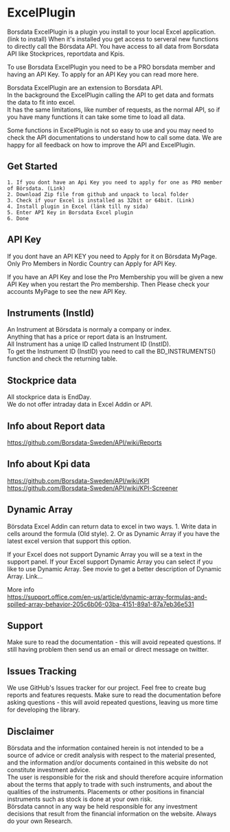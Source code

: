 # ExcelPlugin
Borsdata ExcelPlugin is a plugin you install to your local Excel application. (link to install)
When it's installed you get access to serveral new functions to directly call the Börsdata API.
You have access to all data from Borsdata API like Stockprices, reportdata and Kpis.  

To use Borsdata ExcelPlugin you need to be a PRO borsdata member and having an API Key.
To apply for an API Key you can read more here.  

Borsdata ExcelPlugin are an extension to Borsdata API.  
In the background the ExcelPlugin calling the API to get data and formats the data to fit into excel.  
It has the same limitations, like number of requests, as the normal API, so if you have many functions it can take some time to load all data.  

Some functions in ExcelPlugin is not so easy to use and you may need to check the API documentations to understand how to call some data.
We are happy for all feedback on how to improve the API and ExcelPlugin.  

## Get Started  
	1. If you dont have an Api Key you need to apply for one as PRO member of Börsdata. (Link)  
	2. Download Zip file from github and unpack to local folder  
	3. Check if your Excel is installed as 32bit or 64bit. (Link)  
	4. Install plugin in Excel (länk till ny sida)  
	5. Enter API Key in Borsdata Excel plugin  
	6. Done

## API Key
If you dont have an API KEY you need to Apply for it on Börsdata MyPage.
Only Pro Members in Nordic Country can Apply for API Key.  

If you have an API Key and lose the Pro Membership you will be given a new API Key when you restart the Pro membership. Then Please check your accounts MyPage to see the new API Key.

## Instruments (InstId)
An Instrument at Börsdata is normaly a company or index.   
Anything that has a price or report data is an Instrument.  
All Instrument has a uniqe ID called Instrument ID (InstID).  
To get the Instrument ID (InstID) you need to call the BD_INSTRUMENTS() function and check the returning table.

## Stockprice data
All stockprice data is EndDay.  
We do not offer intraday data in Excel Addin or API.

## Info about Report data
https://github.com/Borsdata-Sweden/API/wiki/Reports

## Info about Kpi data
https://github.com/Borsdata-Sweden/API/wiki/KPI  
https://github.com/Borsdata-Sweden/API/wiki/KPI-Screener  


## Dynamic Array
Börsdata Excel Addin can return data to excel in two ways.
	1. Write data in cells around the formula (Old style).
	2. Or as Dynamic Array if you have the latest excel version that support this option.

If your Excel does not support Dynamic Array you will se a text in the support panel.
If your Excel support Dynamic Array you can select if you like to use Dynamic Array.
See movie to get a better description of Dynamic Array.
Link…  

More info  
https://support.office.com/en-us/article/dynamic-array-formulas-and-spilled-array-behavior-205c6b06-03ba-4151-89a1-87a7eb36e531

## Support
Make sure to read the documentation - this will avoid repeated questions.
If still having problem then send us an email or direct message on twitter.  

## Issues Tracking
We use GitHub's Issues tracker for our project. Feel free to create bug reports and features requests. Make sure to read the documentation before asking questions - this will avoid repeated questions, leaving us more time for developing the library.


## Disclaimer
Börsdata and the information contained herein is not intended to be a source of advice or credit analysis with respect to the material presented, and the information and/or documents contained in this website do not constitute investment advice.  
The user is responsible for the risk and should therefore acquire information about the terms that apply to trade with such instruments, and about the qualities of the instruments. Placements or other positions in financial instruments such as stock is done at your own risk.  
Börsdata cannot in any way be held responsible for any investment decisions that result from the financial information on the website.
Always do your own Research.  




